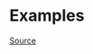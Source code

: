 


# Examples


[Source](http://www.rubydoc.info/gems/rubocop/RuboCop/Cop/Lint/ParenthesesAsGroupedExpression)